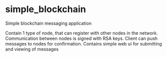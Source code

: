 # simple_blockchain

Simple blockchain messaging application

Contain 1 type of node, that can register with other nodes in the network. Communication between nodes is signed with RSA keys.
Client can push messages to nodes for confirmation.
Contains simple web ui for submitting and viewing of messages
